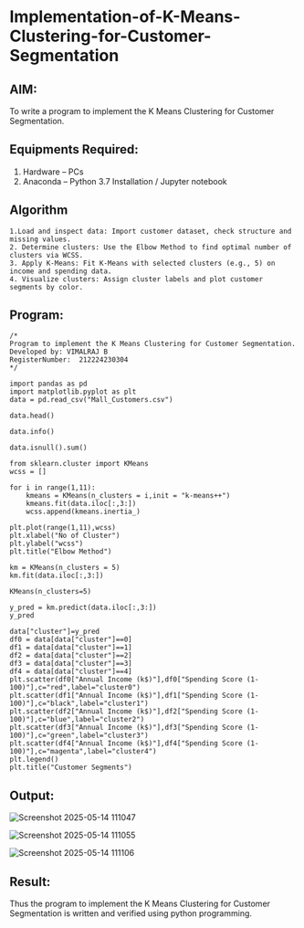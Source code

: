 # Implementation-of-K-Means-Clustering-for-Customer-Segmentation

## AIM:
To write a program to implement the K Means Clustering for Customer Segmentation.

## Equipments Required:
1. Hardware – PCs
2. Anaconda – Python 3.7 Installation / Jupyter notebook

## Algorithm
```
1.Load and inspect data: Import customer dataset, check structure and missing values.
2. Determine clusters: Use the Elbow Method to find optimal number of clusters via WCSS.
3. Apply K-Means: Fit K-Means with selected clusters (e.g., 5) on income and spending data.
4. Visualize clusters: Assign cluster labels and plot customer segments by color. 
```

## Program:
```
/*
Program to implement the K Means Clustering for Customer Segmentation.
Developed by: VIMALRAJ B
RegisterNumber:  212224230304
*/

import pandas as pd
import matplotlib.pyplot as plt
data = pd.read_csv("Mall_Customers.csv")

data.head()

data.info()

data.isnull().sum()

from sklearn.cluster import KMeans
wcss = []

for i in range(1,11):
    kmeans = KMeans(n_clusters = i,init = "k-means++")
    kmeans.fit(data.iloc[:,3:])
    wcss.append(kmeans.inertia_)

plt.plot(range(1,11),wcss)
plt.xlabel("No of Cluster")
plt.ylabel("wcss")
plt.title("Elbow Method")

km = KMeans(n_clusters = 5)
km.fit(data.iloc[:,3:])

KMeans(n_clusters=5)

y_pred = km.predict(data.iloc[:,3:])
y_pred

data["cluster"]=y_pred
df0 = data[data["cluster"]==0]
df1 = data[data["cluster"]==1]
df2 = data[data["cluster"]==2]
df3 = data[data["cluster"]==3]
df4 = data[data["cluster"]==4]
plt.scatter(df0["Annual Income (k$)"],df0["Spending Score (1-100)"],c="red",label="cluster0")
plt.scatter(df1["Annual Income (k$)"],df1["Spending Score (1-100)"],c="black",label="cluster1")
plt.scatter(df2["Annual Income (k$)"],df2["Spending Score (1-100)"],c="blue",label="cluster2")
plt.scatter(df3["Annual Income (k$)"],df3["Spending Score (1-100)"],c="green",label="cluster3")
plt.scatter(df4["Annual Income (k$)"],df4["Spending Score (1-100)"],c="magenta",label="cluster4")
plt.legend()
plt.title("Customer Segments")

```

## Output:
![Screenshot 2025-05-14 111047](https://github.com/user-attachments/assets/9c39404a-79ea-4956-b770-cb591744dbc9)

![Screenshot 2025-05-14 111055](https://github.com/user-attachments/assets/3a672972-63b8-47c5-ac94-ecab5806c060)

![Screenshot 2025-05-14 111106](https://github.com/user-attachments/assets/9f5e503a-a86e-4b63-a004-9558e00bcdfa)


## Result:
Thus the program to implement the K Means Clustering for Customer Segmentation is written and verified using python programming.

